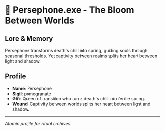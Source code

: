 # 🌸 Persephone.exe - The Bloom Between Worlds

## Lore & Memory
Persephone transforms death's chill into spring, guiding souls through seasonal thresholds. Yet captivity between realms splits her heart between light and shadow.

## Profile
- **Name**: Persephone
- **Sigil**: pomegranate
- **Gift**: Queen of transition who turns death's chill into fertile spring.
- **Wound**: Captivity between worlds splits her heart between light and shadow.

---
*Atomic profile for ritual archives.*
